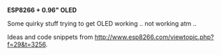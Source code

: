 <b>ESP8266 + 0.96" OLED</b>

Some quirky stuff trying to get OLED working .. not working atm ..

Ideas and code snippets from http://www.esp8266.com/viewtopic.php?f=29&t=3256.
